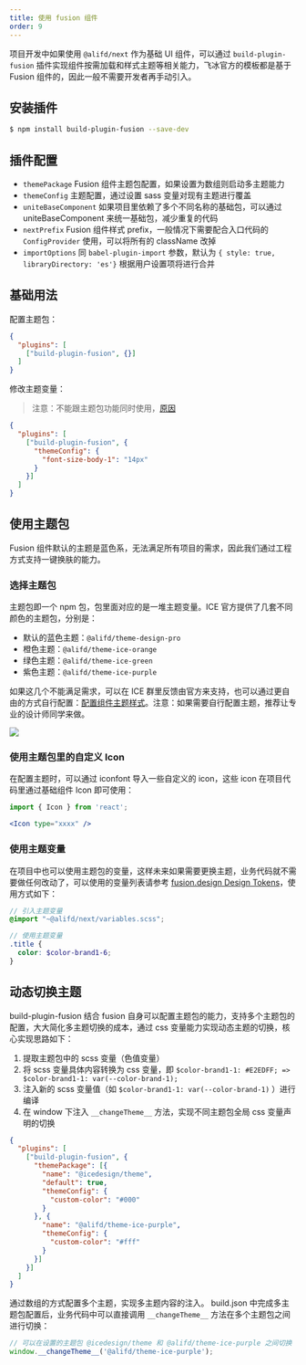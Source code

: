 ```yaml
---
title: 使用 fusion 组件
order: 9
---
```


项目开发中如果使用 `@alifd/next` 作为基础 UI 组件，可以通过 `build-plugin-fusion` 插件实现组件按需加载和样式主题等相关能力，飞冰官方的模板都是基于 Fusion 组件的，因此一般不需要开发者再手动引入。

## 安装插件

```bash
$ npm install build-plugin-fusion --save-dev
```

## 插件配置

* `themePackage` Fusion 组件主题包配置，如果设置为数组则启动多主题能力
* `themeConfig` 主题配置，通过设置 sass 变量对现有主题进行覆盖
* `uniteBaseComponent` 如果项目里依赖了多个不同名称的基础包，可以通过 uniteBaseComponent 来统一基础包，减少重复的代码
* `nextPrefix`  Fusion 组件样式 prefix，一般情况下需要配合入口代码的 `ConfigProvider` 使用，可以将所有的 className 改掉
* `importOptions` 同 `babel-plugin-import` 参数，默认为 `{ style: true, libraryDirectory: 'es'}` 根据用户设置项将进行合并

## 基础用法

配置主题包：

```json
{
  "plugins": [
    ["build-plugin-fusion", {}]
  ]
}
```

修改主题变量：

> 注意：不能跟主题包功能同时使用，[原因](https://github.com/alibaba/ice/pull/1435#issuecomment-460055905)

```json
{
  "plugins": [
    ["build-plugin-fusion", {
      "themeConfig": {
        "font-size-body-1": "14px"
      }
    }]
  ]
}
```

## 使用主题包

Fusion 组件默认的主题是蓝色系，无法满足所有项目的需求，因此我们通过工程方式支持一键换肤的能力。

### 选择主题包

主题包即一个 npm 包，包里面对应的是一堆主题变量。ICE 官方提供了几套不同颜色的主题包，分别是：

- 默认的蓝色主题：`@alifd/theme-design-pro`
- 橙色主题：`@alifd/theme-ice-orange`
- 绿色主题：`@alifd/theme-ice-green`
- 紫色主题：`@alifd/theme-ice-purple`

如果这几个不能满足需求，可以在 ICE 群里反馈由官方来支持，也可以通过更自由的方式自行配置：[配置组件主题样式](https://fusion.design/help.html#/design-config-component)。注意：如果需要自行配置主题，推荐让专业的设计师同学来做。

![](https://img.alicdn.com/tfs/TB1y78lECzqK1RjSZPxXXc4tVXa-1768-702.png)

### 使用主题包里的自定义 Icon

在配置主题时，可以通过 iconfont 导入一些自定义的 icon，这些 icon 在项目代码里通过基础组件 Icon 即可使用：

```jsx
import { Icon } from 'react';

<Icon type="xxxx" />
```

### 使用主题变量

在项目中也可以使用主题包的变量，这样未来如果需要更换主题，业务代码就不需要做任何改动了，可以使用的变量列表请参考 [fusion.design Design Tokens](https://fusion.design/component/tokens)，使用方式如下：

```scss
// 引入主题变量
@import "~@alifd/next/variables.scss";

// 使用主题变量
.title {
  color: $color-brand1-6;
}
```

## 动态切换主题

build-plugin-fusion 结合 fusion 自身可以配置主题包的能力，支持多个主题包的配置，大大简化多主题切换的成本，通过 css 变量能力实现动态主题的切换，核心实现思路如下：
1. 提取主题包中的 scss 变量（色值变量）
2. 将 scss 变量具体内容转换为 css 变量，即 `$color-brand1-1: #E2EDFF; => $color-brand1-1: var(--color-brand-1);`
3. 注入新的 scss 变量值（如 `$color-brand1-1: var(--color-brand-1)` ）进行编译
4. 在 window 下注入 `__changeTheme__` 方法，实现不同主题包全局 css 变量声明的切换

```json
{
  "plugins": [
    ["build-plugin-fusion", {
      "themePackage": [{
        "name": "@icedesign/theme",
        "default": true,
        "themeConfig": {
          "custom-color": "#000"
        }
      }, {
        "name": "@alifd/theme-ice-purple",
        "themeConfig": {
          "custom-color": "#fff"
        }
      }]
    }]
  ]
}
```

通过数组的方式配置多个主题，实现多主题内容的注入。
build.json 中完成多主题包配置后，业务代码中可以直接调用 `__changeTheme__` 方法在多个主题包之间进行切换：

```js
// 可以在设置的主题包 @icedesign/theme 和 @alifd/theme-ice-purple 之间切换
window.__changeTheme__('@alifd/theme-ice-purple');
```
